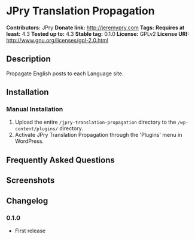 # JPry Translation Propagation #
**Contributors:**      JPry
**Donate link:**       http://jeremypry.com
**Tags:**
**Requires at least:** 4.3
**Tested up to:**      4.3
**Stable tag:**        0.1.0
**License:**           GPLv2
**License URI:**       http://www.gnu.org/licenses/gpl-2.0.html  

## Description ##

Propagate English posts to each Language site.

## Installation ##

### Manual Installation ###

1. Upload the entire `/jpry-translation-propagation` directory to the `/wp-content/plugins/` directory.
2. Activate JPry Translation Propagation through the 'Plugins' menu in WordPress.

## Frequently Asked Questions ##


## Screenshots ##


## Changelog ##

### 0.1.0 ###
* First release
